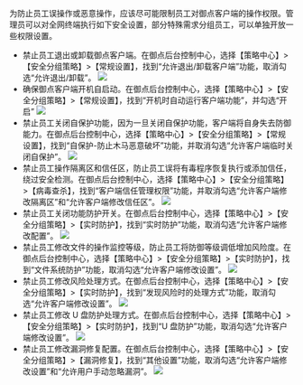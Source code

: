 为防止员工误操作或恶意操作，应该尽可能限制员工对御点客户端的操作权限。管理员可以对全网终端执行如下安全设置，部分特殊需求分组员工，可以单独开放一些权限设置。
- 禁止员工退出或卸载御点客户端。在御点后台控制中心，选择【策略中心】>【安全分组策略】>【常规设置】，找到“允许退出/卸载客户端”功能，取消勾选“允许退出/卸载”。
![](https://main.qcloudimg.com/raw/b32ca9e5220759f6c04b5b5f39fef7e1.png)
- 确保御点客户端开机自启动。在御点后台控制中心，选择【策略中心】>【安全分组策略】>【常规设置】，找到“开机时自动运行客户端功能”，并勾选“开启”
![](https://main.qcloudimg.com/raw/a98fb6544a6f9e6784c01ee7b06ba2b5.png)
- 禁止员工关闭自保护功能，因为一旦关闭自保护功能，客户端将自身失去防御能力。在御点后台控制中心，选择【策略中心】>【安全分组策略】>【常规设置】，找到“自保护-防止木马恶意破坏”功能，并取消勾选“允许客户端临时关闭自保护”。
![](https://main.qcloudimg.com/raw/e985faab81cd90d3b23452fc81c46b6b.png)
- 禁止员工操作隔离区和信任区，防止员工误将有毒程序恢复执行或添加信任，绕过安全检测。在御点后台控制中心，选择【策略中心】>【安全分组策略】>【病毒查杀】，找到“客户端信任管理权限”功能，并取消勾选“允许客户端修改隔离区”和“允许客户端修改信任区”。
![](https://main.qcloudimg.com/raw/02c43401a4baf1c62bf3cf5805ccdd87.png)
- 禁止员工关闭功能防护开关。在御点后台控制中心，选择【策略中心】>【安全分组策略】>【实时防护】，找到“实时防护”功能，取消勾选“允许客户端修改配置”。
![](https://main.qcloudimg.com/raw/604f2c69085d607f8cf797c052ccbbab.png)
- 禁止员工修改文件的操作监控等级，防止员工将防御等级调低增加风险度。在御点后台控制中心，选择【策略中心】>【安全分组策略】>【实时防护】，找到“文件系统防护”功能，取消勾选“允许客户端修改设置”。
![](https://main.qcloudimg.com/raw/bc6dd59b19f00559d3f6c3c379e49f60.png)
- 禁止员工修改风险处理方式。在御点后台控制中心，选择【策略中心】>【安全分组策略】>【实时防护】，找到“发现风险时的处理方式”功能，取消勾选“允许客户端修改设置”。
![](https://main.qcloudimg.com/raw/d5b14d986ddd63b34e3e0a7c64277836.png)
- 禁止员工修改 U 盘防护处理方式。在御点后台控制中心，选择【策略中心】>【安全分组策略】>【实时防护】，找到“U 盘防护”功能，取消勾选“允许客户端修改设置”。
![](https://main.qcloudimg.com/raw/5407aa366bf8a5c9a924f14ef2f54c42.png)
- 禁止员工修改漏洞修复配置。在御点后台控制中心，选择【策略中心】>【安全分组策略】>【漏洞修复】，找到“其他设置”功能，取消勾选“允许客户端修改设置”和“允许用户手动忽略漏洞”。
![](https://main.qcloudimg.com/raw/32de2852edf3b018d32da8b39ba40a46.png)

